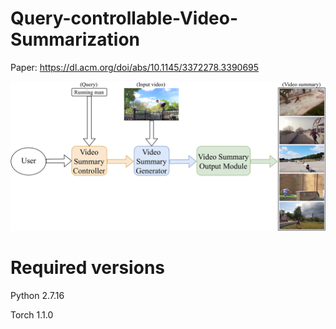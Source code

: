 # Query-controllable-Video-Summarization
Paper: https://dl.acm.org/doi/abs/10.1145/3372278.3390695

![alt text](https://github.com/Jhhuangkay/Query-controllable-Video-Summarization/blob/master/Thumbnail_Image.png?raw=true)

# Required versions

Python 2.7.16

Torch 1.1.0
